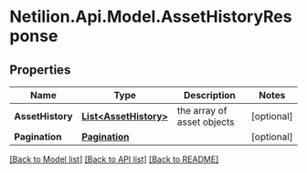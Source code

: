 # Netilion.Api.Model.AssetHistoryResponse
## Properties

Name | Type | Description | Notes
------------ | ------------- | ------------- | -------------
**AssetHistory** | [**List&lt;AssetHistory&gt;**](AssetHistory.md) | the array of asset objects | [optional] 
**Pagination** | [**Pagination**](Pagination.md) |  | [optional] 

[[Back to Model list]](../README.md#documentation-for-models) [[Back to API list]](../README.md#documentation-for-api-endpoints) [[Back to README]](../README.md)

